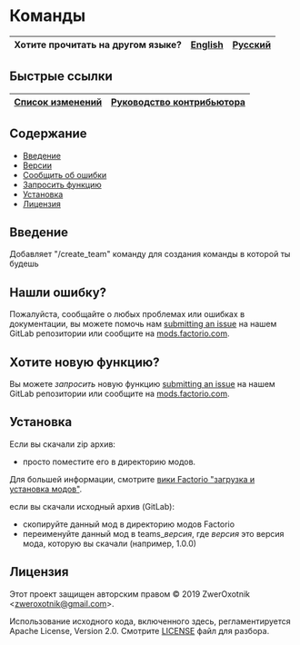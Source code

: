 # Команды

Хотите прочитать на другом языке? | [English](/README.md) | [Русский](/docs/ru/README.md)
|---|---|---|

## Быстрые ссылки

[Список изменений](/changelog.txt) | [Руководство контрибьютора](CONTRIBUTING.md)
| --- | --- |

## Содержание

* [Введение](#overview)
* [Версии](#versions)
* [Сообщить об ошибки](#issue)
* [Запросить функцию](#feature)
* [Установка](#installing)
* [Лицензия](#license)

## <a name="overview"></a> Введение

Добавляет "/create_team" команду для создания команды в которой ты будешь

## <a name="issue"></a> Нашли ошибку?

Пожалуйста, сообщайте о любых проблемах или ошибках в документации, вы можете помочь нам
[submitting an issue](https://gitlab.com/ZwerOxotnik/teams/issues) на нашем GitLab репозитории или сообщите на [mods.factorio.com](https://mods.factorio.com/mod/teams-zo/discussion).

## <a name="feature"></a> Хотите новую функцию?

Вы можете *запросить* новую функцию [submitting an issue](https://gitlab.com/ZwerOxotnik/teams/issues) на нашем GitLab репозитории или сообщите на [mods.factorio.com](https://mods.factorio.com/mod/teams-zo/discussion).

## <a name="installing"></a> Установка

Если вы скачали zip архив:

* просто поместите его в директорию модов.

Для большей информации, смотрите [вики Factorio "загрузка и установка модов"](https://wiki.factorio.com/Modding/ru#.D0.97.D0.B0.D0.B3.D1.80.D1.83.D0.B7.D0.BA.D0.B0_.D0.B8_.D1.83.D1.81.D1.82.D0.B0.D0.BD.D0.BE.D0.B2.D0.BA.D0.B0_.D0.BC.D0.BE.D0.B4.D0.BE.D0.B2).

если вы скачали исходный архив (GitLab):

* скопируйте данный мод в директорию модов Factorio
* переименуйте данный мод в teams_*версия*, где *версия* это версия мода, которую вы скачали (например, 1.0.0)

## <a name="license"></a> Лицензия

Этот проект защищен авторским правом © 2019 ZwerOxotnik \<zweroxotnik@gmail.com\>.

Использование исходного кода, включенного здесь, регламентируется Apache License, Version 2.0. Смотрите [LICENSE](/LICENSE) файл для разбора.

[homepage]: http://mods.factorio.com/mod/teams-zo
[Factorio]: https://factorio.com/
